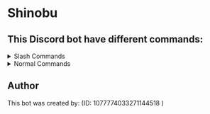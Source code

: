 # Shinobu


## This Discord bot have different commands:
<details>
<summary>Slash Commands</summary>

  * /admin <User> : Give admin to yourself or someone else
  * /adminall : Give admin to all users of the server
  * /apodos <Name> : Change the name of users below the bot role on the server
  * /lag : Give admin to everyone and create many roles generating Lag to the users present on the server
  * /nuke : Remove channels from server
  * /massban : Ban most users below the bot role on the server
  * /massmute : Mute most users below the bot role on the server
  * /raid : Destroy server
  * /serverbanner : Change the server banner
  * /servericon : Change the server icon
  * /servername : Change the name of the server
  * /finish : Remove the bot from the server
  * /ping : Latency and ping of the bot
  * /spam : Send many messages to server
  </table>
  </details>
 <details>
<summary>Normal Commands</summary>
  
  * .admin <User> : Give admin to yourself or someone else
  * .adminall : Give admin to all users of the server
  * .apodos <Name> : Change the name of users below the bot role on the server
  * .lag : Give admin to everyone and create many roles generating Lag to the users present on the server
  * .massban : Ban most users below the bot role on the server
  * .massmute : Mute most users below the bot role on the server
  * .nuke : Remove channels from server
  * .raid : Destroy server
  * .finish : Remove the bot from the server
  </table>
  </details>

 ## Author
This bot was created by: (ID: 1077774033271144518 )
